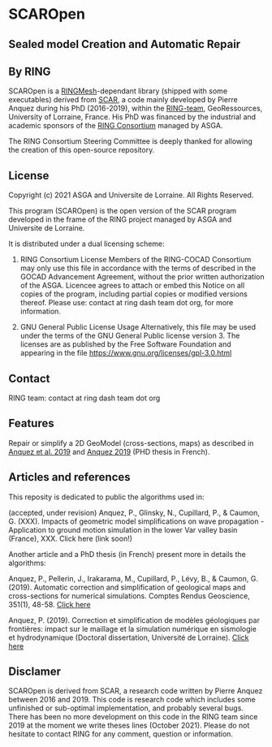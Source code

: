 # SCAROpen
## Sealed model Creation and Automatic Repair
## By RING


SCAROpen is a [RINGMesh][ringmesh]-dependant library (shipped with some executables) derived from [SCAR](https://www.ring-team.org/technologies/181-scar), a code mainly developed by Pierre Anquez during his PhD (2016-2019), within the [RING-team][ring], GeoRessources, University of Lorraine, France. His PhD was financed by the industrial and academic sponsors of the [RING Consortium][consortium] managed by ASGA.

The RING Consortium Steering Committee is deeply thanked for allowing the creation of this open-source repository. 

## License

Copyright (c) 2021 ASGA and Universite de Lorraine. All Rights Reserved.

This program (SCAROpen) is the open version of the SCAR program developed 
in the frame of the RING project managed by ASGA and Universite de Lorraine. 

It is distributed under a dual licensing scheme:

1. RING Consortium License
Members of the RING-COCAD Consortium may only use this file in
accordance with the terms of described in the GOCAD Advancement Agreement, 
without the prior written authorization of the ASGA.
Licencee agrees to attach or embed this Notice on all copies 
of the program, including partial copies or modified versions thereof.
Please use: contact at ring dash team dot org, for more information. 

2. GNU General Public License Usage
Alternatively, this file may be used under the terms of the 
GNU General Public license version 3. The licenses are as published by 
the Free Software Foundation and appearing in the file 
https://www.gnu.org/licenses/gpl-3.0.html

## Contact

RING team: contact at ring dash team dot org

## Features

Repair or simplify a 2D GeoModel (cross-sections, maps) as described in [Anquez et al. 2019][papierCRG] and [Anquez 2019][these] (PHD thesis in French).

## Articles and references

This reposity is dedicated to public the algorithms used in:

(accepted, under revision)
Anquez, P., Glinsky, N., Cupillard, P., & Caumon, G. (XXX). Impacts of geometric model simplifications on wave propagation - Application to ground motion simulation in the lower Var valley basin (France), XXX.
Click here (link soon!)

Another article and a PhD thesis (in French) present more in details the algorithms:

Anquez, P., Pellerin, J., Irakarama, M., Cupillard, P., Lévy, B., & Caumon, G. (2019). Automatic correction and simplification of geological maps and cross-sections for numerical simulations. Comptes Rendus Geoscience, 351(1), 48-58.
[Click here][papierCRG]

Anquez, P. (2019). Correction et simplification de modèles géologiques par frontières: impact sur le maillage et la simulation numérique en sismologie et hydrodynamique (Doctoral dissertation, Université de Lorraine). [Click here][these]


## Disclamer

SCAROpen is derived from SCAR, a research code written by Pierre Anquez between 2016 and 2019. This code is research code which includes some unfinished or sub-optimal implementation, and probably several bugs. There has been no more development on this code in the RING team since 2019 at the moment we write theses lines (October 2021). Please do not hesitate to contact RING for any comment, question or information. 


[//]: # (These are reference links used in the body of this note and get stripped out when the markdown processor does its job. There is no need to format nicely because it shouldn't be seen. Thanks SO - http://stackoverflow.com/questions/4823468/store-comments-in-markdown-syntax)

   [ringmesh]: <https://github.com/ringmesh/RINGMesh>
   [ring]: <https://www.ring-team.org/>
   [consortium]: <https://www.ring-team.org/consortium>
   [papierCRG]: <https://www.sciencedirect.com/science/article/pii/S1631071318301706>
   [these]: <https://hal.univ-lorraine.fr/tel-02330956/document>
